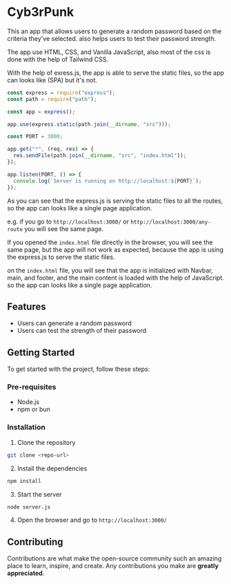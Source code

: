 # Cyb3rPunk

This an app that allows users to generate a random password based on the criteria they've selected. also helps users to test their password strength.

The app use HTML, CSS, and Vanilla JavaScript, also most of the css is done with the help of Tailwind CSS.

With the help of exress.js, the app is able to serve the static files, so the app can looks like (SPA) but it's not.

```javascript
const express = require("express");
const path = require("path");

const app = express();

app.use(express.static(path.join(__dirname, "src")));

const PORT = 3000;

app.get("*", (req, res) => {
  res.sendFile(path.join(__dirname, "src", "index.html"));
});

app.listen(PORT, () => {
  console.log(`Server is running on http://localhost:${PORT}`);
});

```

As you can see that the express.js is serving the static files to all the routes, so the app can looks like a single page application.

e.g. if you go to `http://localhost:3000/` or `http://localhost:3000/any-route` you will see the same page.


If you opened the `index.html` file directly in the browser, you will see the same page, but the app will not work as expected, because the app is using the express.js to serve the static files.


on the `index.html` file, you will see that the app is initialized with Navbar, main, and footer, and the main content is loaded with the help of JavaScript. so the app can looks like a single page application.

## Features

- Users can generate a random password
- Users can test the strength of their password

## Getting Started

To get started with the project, follow these steps:

### Pre-requisites

- Node.js
- npm or bun

### Installation

1. Clone the repository

```bash
git clone <repo-url>
```

2. Install the dependencies

```bash
npm install
```

3. Start the server

```bash
node server.js
```

4. Open the browser and go to `http://localhost:3000/`

## Contributing

Contributions are what make the open-source community such an amazing place to learn, inspire, and create. Any contributions you make are **greatly appreciated**.